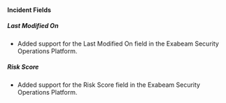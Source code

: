 
#### Incident Fields

##### Last Modified On

- Added support for the Last Modified On field in the Exabeam Security Operations Platform.

##### Risk Score

- Added support for the Risk Score field in the Exabeam Security Operations Platform.
